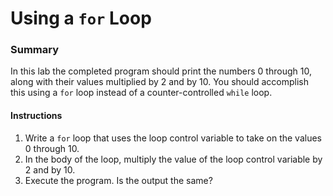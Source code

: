 # Using a ```for``` Loop

### Summary
In this lab the completed program should print the numbers 0 through 10, along with their values multiplied by 2 and by 10. 
You should accomplish this using a ```for``` loop instead of a counter-controlled ```while``` loop.

#### Instructions
1. Write a ```for``` loop that uses the loop control variable to take on the values 0 through 10.
2. In the body of the loop, multiply the value of the loop control variable by 2 and by 10.
3. Execute the program. Is the output the same?